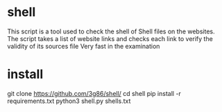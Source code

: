 # shell

This script is a tool used to check the shell of Shell files on the websites. The script takes a list of website links and checks each link to verify the validity of its sources file Very fast in the examination

# install


git clone https://github.com/3g86/shell/
cd shell
pip install -r requirements.txt
python3 shell.py shells.txt
